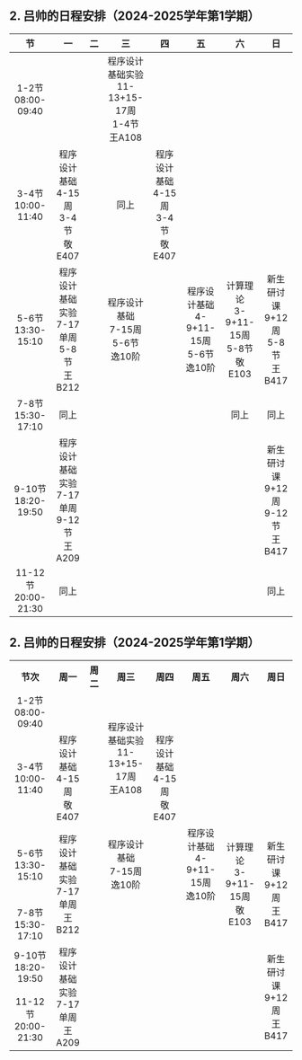 ## 2. 吕帅的日程安排（2024-2025学年第1学期）

节|一|二|三|四|五|六|日
:-:|:-:|:-:|:-:|:-:|:-:|:-:|:-:
1-2节<BR>08:00-09:40|||程序设计基础实验<BR>11-13+15-17周<BR>1-4节<BR>王A108||||
3-4节<BR>10:00-11:40|程序设计基础<BR>4-15周<BR>3-4节<BR>敬E407||同上|程序设计基础<BR>4-15周<BR>3-4节<BR>敬E407|||
5-6节<BR>13:30-15:10|程序设计基础实验<BR>7-17单周<BR>5-8节<BR>王B212||程序设计基础<BR>7-15周<BR>5-6节<BR>逸10阶||程序设计基础<BR>4-9+11-15周<BR>5-6节<BR>逸10阶|计算理论<BR>3-9+11-15周<BR>5-8节<BR>敬E103|新生研讨课<BR>9+12周<BR>5-8节<BR>王B417
7-8节<BR>15:30-17:10|同上|||||同上|同上
9-10节<BR>18:20-19:50|程序设计基础实验<BR>7-17单周<BR>9-12节<BR>王A209||||||新生研讨课<BR>9+12周<BR>9-12节<BR>王B417
11-12节<BR>20:00-21:30|同上||||||同上


## 2. 吕帅的日程安排（2024-2025学年第1学期）

<TABLE align="center" veralign="center">
<TR align="center" veralign="center">
  <TH>节次</TH>
  <TH>周一</TH>
  <TH>周二</TH>
  <TH>周三</TH>
  <TH>周四</TH>
  <TH>周五</TH>
  <TH>周六</TH>
  <TH>周日</TH>
</TR>
<TR align="center" veralign="center">
  <TD>1-2节<BR>08:00-09:40</TD>
  <TD></TD>
  <TD rowspan="2"></TD>
  <TD rowspan="2">程序设计基础实验<BR>11-13+15-17周<BR>王A108</TD>
  <TD></TD>
  <TD rowspan="2"></TD>
  <TD rowspan="2"></TD>
  <TD rowspan="2"></TD>
</TR>
<TR align="center" veralign="center">
  <TD>3-4节<BR>10:00-11:40</TD>
  <TD>程序设计基础<BR>4-15周<BR>敬E407</TD>
  <TD>程序设计基础<BR>4-15周<BR>敬E407</TD>
</TR>
<TR align="center" veralign="center">
  <TD>5-6节<BR>13:30-15:10</TD>
  <TD rowspan="2">程序设计基础实验<BR>7-17单周<BR>王B212</TD>
  <TD rowspan="2"></TD>
  <TD>程序设计基础<BR>7-15周<BR>逸10阶</TD>
  <TD rowspan="2"></TD>
  <TD>程序设计基础<BR>4-9+11-15周<BR>逸10阶</TD>
  <TD rowspan="2">计算理论<BR>3-9+11-15周<BR>敬E103</TD>
  <TD rowspan="2">新生研讨课<BR>9+12周<BR>王B417</TD>
</TR>
<TR align="center" veralign="center">
  <TD>7-8节<BR>15:30-17:10</TD>
  <TD></TD>
  <TD></TD>
</TR>
<TR align="center" veralign="center">
  <TD>9-10节<BR>18:20-19:50</TD>
  <TD rowspan="2">程序设计基础实验<BR>7-17单周<BR>王A209</TD>
  <TD rowspan="2"></TD>
  <TD rowspan="2"></TD>
  <TD rowspan="2"></TD>
  <TD rowspan="2"></TD>
  <TD rowspan="2"></TD>
  <TD rowspan="2">新生研讨课<BR>9+12周<BR>王B417</TD>
</TR>
<TR align="center" veralign="center">
  <TD>11-12节<BR>20:00-21:30</TD>
</TR>  
</TABLE>
